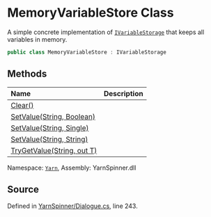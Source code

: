 # MemoryVariableStore Class

A simple concrete implementation of [`IVariableStorage`](/api/csharp/yarn/ivariablestorage.md)
that keeps all variables in memory.


```csharp
public class MemoryVariableStore : IVariableStorage
```



## Methods
|Name|Description|
|:---|:---|
|[Clear()](/api/csharp/yarn/memoryvariablestore.clear.md)||
|[SetValue(String, Boolean)](/api/csharp/yarn/memoryvariablestore.setvalue-system.string,system.boolean-.md)||
|[SetValue(String, Single)](/api/csharp/yarn/memoryvariablestore.setvalue-system.string,system.single-.md)||
|[SetValue(String, String)](/api/csharp/yarn/memoryvariablestore.setvalue-system.string,system.string-.md)||
|[TryGetValue<T>(String, out T)](/api/csharp/yarn/memoryvariablestore.trygetvalue--1-system.string,--0@-.md)||
<div class="class-metadata">

Namespace: [`Yarn`](/api/csharp/yarn/README.md), Assembly: YarnSpinner.dll
</div>

## Source
Defined in [YarnSpinner/Dialogue.cs](https://github.com/YarnSpinnerTool/YarnSpinner//blob/develop/YarnSpinner/Dialogue.cs#L243), line 243.
